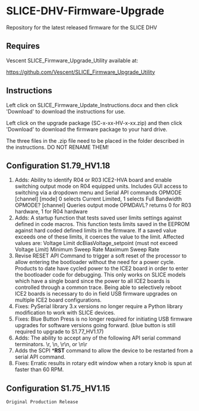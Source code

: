# SLICE-DHV-Firmware-Upgrade
Repository for the latest released firmware for the SLICE DHV

## Requires 
  Vescent SLICE_Firmware_Upgrade_Utility available at:
  
  https://github.com/Vescent/SLICE_Firmware_Upgrade_Utility
## Instructions
 
  Left click on SLICE_Firmware_Update_Instructions.docx and then click 'Download' to download the instructions for use.

  Left click on the upgrade package (SC-x-xx-HV-x-xx.zip) and then click 'Download' to download the firmware package to your hard drive.
  
  The three files in the .zip file need to be placed in the folder described in the instructions. DO NOT RENAME THEM!
## Configuration S1.79_HV1.18
 1. Adds:
    Ability to identify R04 or R03 ICE2-HVA board and enable switching output mode on R04 equipped units.
    Includes GUI access to switching via a dropdown menu and Serial API commands
    OPMODE [channel] [mode] 0 selects Current Limited, 1 selects Full Bandwidth
    OPMODE? [channel] Queries output mode
    OPMDAVL? returns 0 for R03 hardware, 1 for R04 hardware
 2. Adds:
    A startup function that tests saved user limits settings against defined in code macros. This function tests limits saved in the EEPROM against 
    hard coded defined limits in the firmware. 
    If a saved value exceeds one of these limits, it coerces the value to the limit.
    Affected values are:
    Voltage Limit
    dcBiasVoltage_setpoint (must not exceed Voltage Limit)
    Minimum Sweep Rate
    Maximum Sweep Rate
3.  Revise RESET API Command to trigger a soft reset of the processor to allow entering the bootloader without the need for a power cycle. 
    Products to date have cycled power to the ICE2 board in order to enter the bootloader code for debugging. 
    This only works on SLICE models which have a single board since the power to all ICE2 boards is controlled through a common trace.
    Being able to selectively reboot ICE2 boards is necessary to do in field USB firmware upgrades on multiple ICE2 board configurations.
4.  Fixes:
    PySerial library 3.x versions no longer require a Python library modification to work with SLICE devices.
5.  Fixes:
    Blue Button Press is no longer required for initiating USB firmware upgrades for software versions going forward. 
    (blue button is still required to upgrade to S1.77_HV1.17)
6.  Adds:
    The ability to accept any of the following API serial command terminators.
    \r, \n, \r\n, or \n\r
7.  Adds the SCPI ***RST**  command to allow the device to be restarted from a serial API command.
8.  Fixes:
    Erratic results in rotary edit window when a rotary knob is spun at faster than 60 RPM.

## Configuration S1.75_HV1.15
    Original Production Release


       

